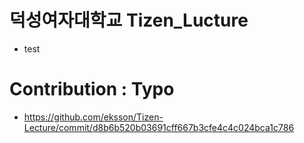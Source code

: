 # 덕성여자대학교 Tizen_Lucture
 - test

# Contribution : Typo
  - https://github.com/eksson/Tizen-Lecture/commit/d8b6b520b03691cff667b3cfe4c4c024bca1c786
